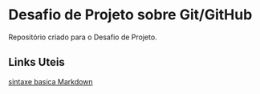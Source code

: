 # Desafio de Projeto sobre Git/GitHub
Repositório criado para o Desafio de Projeto.

## Links Uteis
[sintaxe basica Markdown](https://www.markdownguide.org/getting-started/)
